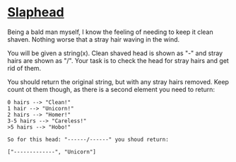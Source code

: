 # [Slaphead](https://www.codewars.com/kata/57efab9acba9daa4d1000b30) #

Being a bald man myself, I know the feeling of needing to keep it clean shaven. Nothing worse that a stray hair waving in the wind.

You will be given a string(x). Clean shaved head is shown as "-" and stray hairs are shown as "/". Your task is to check the head for stray hairs and get rid of them.

You should return the original string, but with any stray hairs removed. Keep count ot them though, as there is a second element you need to return:

    0 hairs --> "Clean!"
    1 hair --> "Unicorn!"
    2 hairs --> "Homer!"
    3-5 hairs --> "Careless!"
    >5 hairs --> "Hobo!"

    So for this head: "------/------" you shoud return:

    ["-------------", "Unicorn"]
